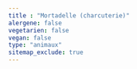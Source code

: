 ```yaml
---
title : "Mortadelle (charcuterie)"
alergene: false
vegetarien: false
vegan: false
type: "animaux"
sitemap_exclude: true
--- 
```

